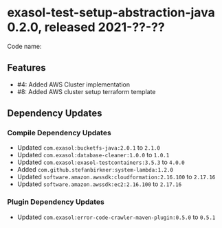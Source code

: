 # exasol-test-setup-abstraction-java 0.2.0, released 2021-??-??

Code name:

## Features

* #4: Added AWS Cluster implementation
* #8: Added AWS cluster setup terraform template

## Dependency Updates

### Compile Dependency Updates

* Updated `com.exasol:bucketfs-java:2.0.1` to `2.1.0`
* Updated `com.exasol:database-cleaner:1.0.0` to `1.0.1`
* Updated `com.exasol:exasol-testcontainers:3.5.3` to `4.0.0`
* Added `com.github.stefanbirkner:system-lambda:1.2.0`
* Updated `software.amazon.awssdk:cloudformation:2.16.100` to `2.17.16`
* Updated `software.amazon.awssdk:ec2:2.16.100` to `2.17.16`

### Plugin Dependency Updates

* Updated `com.exasol:error-code-crawler-maven-plugin:0.5.0` to `0.5.1`
